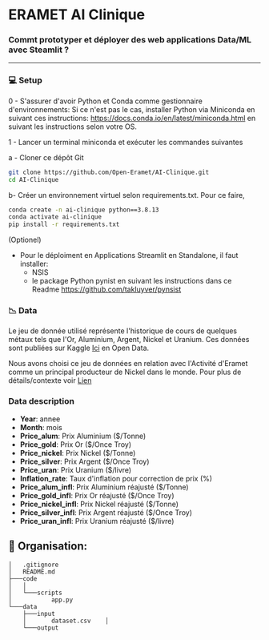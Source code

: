 # ERAMET AI Clinique

### Commt prototyper et déployer des web applications Data/ML avec Steamlit ?

--------

### 💻 Setup

0 - S'assurer d'avoir Python et Conda comme gestionnaire d'environnements:
Si ce n'est pas le cas, installer Python via Miniconda en suivant ces instructions: https://docs.conda.io/en/latest/miniconda.html en suivant les instructions selon votre OS.

1 - Lancer un terminal miniconda et exécuter les commandes suivantes

a - Cloner ce dépôt Git

```bash
git clone https://github.com/Open-Eramet/AI-Clinique.git
cd AI-Clinique
```

b- Créer un environnement virtuel selon requirements.txt. Pour ce faire, 

```bash
conda create -n ai-clinique python==3.8.13
conda activate ai-clinique
pip install -r requirements.txt
```

(Optionel)
- Pour le déploiment en Applications Streamlit en Standalone, il faut installer:
    - NSIS
    - le package Python pynist en suivant les instructions dans ce Readme https://github.com/takluyver/pynsist

### 📉 Data
Le jeu de donnée utilisé représente l'historique de cours de quelques métaux tels que l'Or, Aluminium, Argent, Nickel et Uranium. Ces données sont publiées sur Kaggle [Ici](https://www.kaggle.com/datasets/timmofeyy/-metals-price-changes-within-last-30-years) en Open Data.

Nous avons choisi ce jeu de données en relation avec l'Activité d'Eramet comme un principal producteur  de Nickel dans le monde. Pour plus de détails/contexte voir [Lien](https://www.eramet.com/fr/activites/produits/nickel)


### Data description

- __Year__: annee
- __Month__: mois
- __Price_alum__: Prix Aluminium ($/Tonne)
- __Price_gold__: Prix Or ($/Once Troy)
- __Price_nickel__: Prix Nickel ($/Tonne)
- __Price_silver__: Prix Argent ($/Once Troy)
- __Price_uran__: Prix Uranium ($/livre)
- __Inflation_rate__: Taux d'inflation pour correction de prix (%)
- __Price_alum_infl__: Prix Aluminium réajusté ($/Tonne)
- __Price_gold_infl__: Prix Or réajusté ($/Once Troy)
- __Price_nickel_infl__: Prix Nickel  réajusté ($/Tonne)
- __Price_silver_infl__: Prix Argent réajusté ($/Once Troy)
- __Price_uran_infl__: Prix Uranium réajusté ($/livre)

## 📁 Organisation:
```
│   .gitignore
│   README.md
├───code
│   │
│   └───scripts
│           app.py
└───data
    ├───input
    │       dataset.csv    │
    └───output
```
